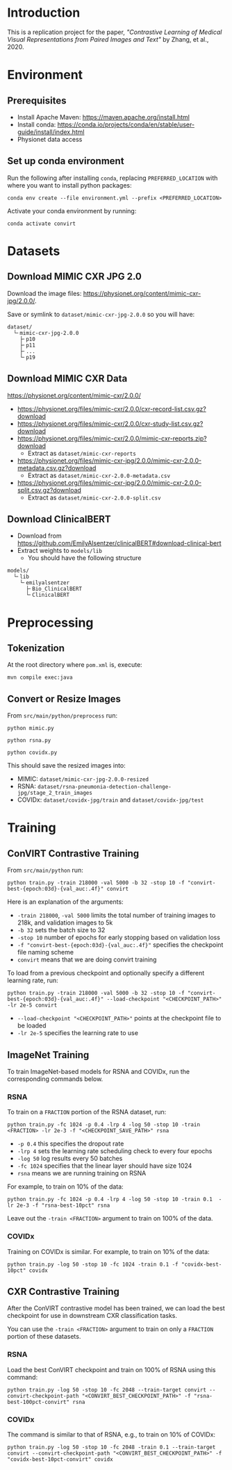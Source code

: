 # Introduction

This is a replication project for the paper, *"Contrastive Learning of Medical Visual Representations from Paired Images and Text"* by Zhang, et al., 2020.

# Environment

## Prerequisites

- Install Apache Maven: https://maven.apache.org/install.html
- Install conda: https://conda.io/projects/conda/en/stable/user-guide/install/index.html
- Physionet data access

## Set up conda environment

Run the following after installing `conda`, replacing `PREFERRED_LOCATION` with where you want to install python packages:

```
conda env create --file environment.yml --prefix <PREFERRED_LOCATION>
```

Activate your conda environment by running:

```
conda activate convirt
```

# Datasets

## Download MIMIC CXR JPG 2.0

Download the image files: https://physionet.org/content/mimic-cxr-jpg/2.0.0/.

Save or symlink to `dataset/mimic-cxr-jpg-2.0.0` so you will have:

```
dataset/
  └╴mimic-cxr-jpg-2.0.0
    ├╴p10
    ├╴p11
    ├╴...
    └╴p19
```

## Download MIMIC CXR Data

https://physionet.org/content/mimic-cxr/2.0.0/

- https://physionet.org/files/mimic-cxr/2.0.0/cxr-record-list.csv.gz?download
- https://physionet.org/files/mimic-cxr/2.0.0/cxr-study-list.csv.gz?download
- https://physionet.org/files/mimic-cxr/2.0.0/mimic-cxr-reports.zip?download
  - Extract as `dataset/mimic-cxr-reports`
- https://physionet.org/files/mimic-cxr-jpg/2.0.0/mimic-cxr-2.0.0-metadata.csv.gz?download
  - Extract as `dataset/mimic-cxr-2.0.0-metadata.csv`
- https://physionet.org/files/mimic-cxr-jpg/2.0.0/mimic-cxr-2.0.0-split.csv.gz?download
  - Extract as `dataset/mimic-cxr-2.0.0-split.csv`

## Download ClinicalBERT

- Download from https://github.com/EmilyAlsentzer/clinicalBERT#download-clinical-bert
- Extract weights to `models/lib`
  - You should have the following structure
```
models/
  └╴lib
    └╴emilyalsentzer
      ├╴Bio_ClinicalBERT
      └╴ClinicalBERT
```

# Preprocessing

## Tokenization

At the root directory where `pom.xml` is, execute:

```
mvn compile exec:java
```

## Convert or Resize Images

From `src/main/python/preprocess` run:

```
python mimic.py

python rsna.py

python covidx.py
```

This should save the resized images into:

- MIMIC: `dataset/mimic-cxr-jpg-2.0.0-resized`
- RSNA: `dataset/rsna-pneumonia-detection-challenge-jpg/stage_2_train_images`
- COVIDx: `dataset/covidx-jpg/train` and `dataset/covidx-jpg/test`

# Training

## ConVIRT Contrastive Training

From `src/main/python` run:

```
python train.py -train 218000 -val 5000 -b 32 -stop 10 -f "convirt-best-{epoch:03d}-{val_auc:.4f}" convirt
```

Here is an explanation of the arguments:
- `-train 218000`, `-val 5000` limits the total number of training images to 218k, and validation images to 5k
- `-b 32` sets the batch size to 32
- `-stop 10` number of epochs for early stopping based on validation loss
- `-f "convirt-best-{epoch:03d}-{val_auc:.4f}"` specifies the checkpoint file naming scheme
- `convirt` means that we are doing convirt training

To load from a previous checkpoint and optionally specify a different learning rate, run:

```
python train.py -train 218000 -val 5000 -b 32 -stop 10 -f "convirt-best-{epoch:03d}-{val_auc:.4f}" --load-checkpoint "<CHECKPOINT_PATH>" -lr 2e-5 convirt
```
- `--load-checkpoint "<CHECKPOINT_PATH>"` points at the checkpoint file to be loaded
- `-lr 2e-5` specifies the learning rate to use

## ImageNet Training

To train ImageNet-based models for RSNA and COVIDx, run the corresponding commands below.

### RSNA

To train on a `FRACTION` portion of the RSNA dataset, run:
```
python train.py -fc 1024 -p 0.4 -lrp 4 -log 50 -stop 10 -train <FRACTION> -lr 2e-3 -f "<CHECKPOINT_SAVE_PATH>" rsna
```
- `-p 0.4` this specifies the dropout rate
- `-lrp 4` sets the learning rate scheduling check to every four epochs
- `-log 50` log results every 50 batches
- `-fc 1024` specifies that the linear layer should have size 1024
- `rsna` means we are running training on RSNA

For example, to train on 10% of the data:
```
python train.py -fc 1024 -p 0.4 -lrp 4 -log 50 -stop 10 -train 0.1  -lr 2e-3 -f "rsna-best-10pct" rsna
```

Leave out the `-train <FRACTION>` argument to train on 100% of the data.

### COVIDx

Training on COVIDx is similar. For example, to train on 10% of the data:
```
python train.py -log 50 -stop 10 -fc 1024 -train 0.1 -f "covidx-best-10pct" covidx
```

## CXR Contrastive Training

After the ConVIRT contrastive model has been trained, we can load the best checkpoint for use in downstream CXR classification tasks.

You can use the `-train <FRACTION>` argument to train on only a `FRACTION` portion of these datasets.

### RSNA

Load the best ConVIRT checkpoint and train on 100% of RSNA using this command:
```
python train.py -log 50 -stop 10 -fc 2048 --train-target convirt --convirt-checkpoint-path "<CONVIRT_BEST_CHECKPOINT_PATH>" -f "rsna-best-100pct-convirt" rsna
```

### COVIDx

The command is similar to that of RSNA, e.g., to train on 10% of COVIDx:
```
python train.py -log 50 -stop 10 -fc 2048 -train 0.1 --train-target convirt --convirt-checkpoint-path "<CONVIRT_BEST_CHECKPOINT_PATH>" -f "covidx-best-10pct-convirt" covidx
```